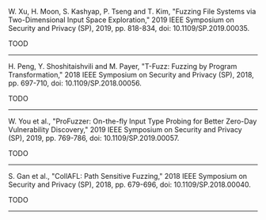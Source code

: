 W. Xu, H. Moon, S. Kashyap, P. Tseng and T. Kim, "Fuzzing File Systems via Two-Dimensional Input Space Exploration," 2019 IEEE Symposium on Security and Privacy (SP), 2019, pp. 818-834, doi: 10.1109/SP.2019.00035.

TOOD

<hr/>

H. Peng, Y. Shoshitaishvili and M. Payer, "T-Fuzz: Fuzzing by Program Transformation," 2018 IEEE Symposium on Security and Privacy (SP), 2018, pp. 697-710, doi: 10.1109/SP.2018.00056.

TODO

<hr/>

W. You et al., "ProFuzzer: On-the-fly Input Type Probing for Better Zero-Day Vulnerability Discovery," 2019 IEEE Symposium on Security and Privacy (SP), 2019, pp. 769-786, doi: 10.1109/SP.2019.00057.

TODO

<hr/>

S. Gan et al., "CollAFL: Path Sensitive Fuzzing," 2018 IEEE Symposium on Security and Privacy (SP), 2018, pp. 679-696, doi: 10.1109/SP.2018.00040.

TODO

<hr/>
